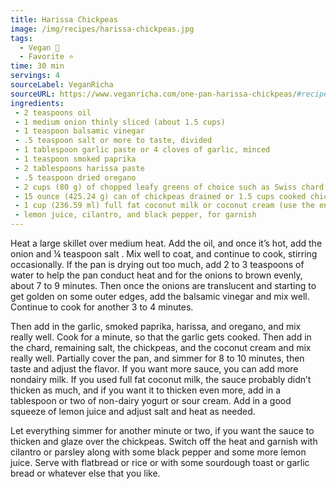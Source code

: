 ```yaml
---
title: Harissa Chickpeas
image: /img/recipes/harissa-chickpeas.jpg
tags:
  - Vegan 🌱
  - Favorite ⭐
time: 30 min
servings: 4
sourceLabel: VeganRicha
sourceURL: https://www.veganricha.com/one-pan-harissa-chickpeas/#recipe
ingredients:
 - 2 teaspoons oil
 - 1 medium onion thinly sliced (about 1.5 cups)
 - 1 teaspoon balsamic vinegar
 - .5 teaspoon salt or more to taste, divided
 - 1 tablespoon garlic paste or 4 cloves of garlic, minced
 - 1 teaspoon smoked paprika
 - 2 tablespoons harissa paste
 - .5 teaspoon dried oregano
 - 2 cups (80 g) of chopped leafy greens of choice such as Swiss chard, spinach, mustard greens, etc
 - 15 ounce (425.24 g) can of chickpeas drained or 1.5 cups cooked chickpeas or other white beans
 - 1 cup (236.59 ml) full fat coconut milk or coconut cream (use the entire can if you like it more saucy)
 - lemon juice, cilantro, and black pepper, for garnish
---
```


Heat a large skillet over medium heat. Add the oil, and once it’s hot, add the onion and ¼ teaspoon salt . Mix well to coat, and continue to cook, stirring occasionally. If the pan is drying out too much, add 2 to 3 teaspoons of water to help the pan conduct heat and for the onions to brown evenly, about 7 to 9 minutes. Then once the onions are translucent and starting to get golden on some outer edges, add the balsamic vinegar and mix well. Continue to cook for another 3 to 4 minutes.

Then add in the garlic, smoked paprika, harissa, and oregano, and mix really well. Cook for a minute, so that the garlic gets cooked. Then add in the chard, remaining salt, the chickpeas, and the coconut cream and mix really well. Partially cover the pan, and simmer for 8 to 10 minutes, then taste and adjust the flavor. If you want more sauce, you can add more nondairy milk. If you used full fat coconut milk, the sauce probably didn’t thicken as much, and if you want it to thicken even more, add in a tablespoon or two of non-dairy yogurt or sour cream. Add in a good squeeze of lemon juice and adjust salt and heat as needed.

Let everything simmer for another minute or two, if you want the sauce to thicken and glaze over the chickpeas. Switch off the heat and garnish with cilantro or parsley along with some black pepper and some more lemon juice. Serve with flatbread or rice or with some sourdough toast or garlic bread or whatever else that you like.
